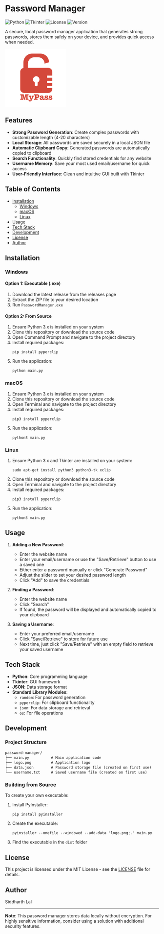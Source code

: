 # Password Manager

![Python](https://img.shields.io/badge/Python-3.x-blue.svg)
![Tkinter](https://img.shields.io/badge/GUI-Tkinter-green.svg)
![License](https://img.shields.io/badge/license-MIT-orange.svg)
![Version](https://img.shields.io/badge/version-1.0.0-brightgreen.svg)

A secure, local password manager application that generates strong passwords, stores them safely on your device, and provides quick access when needed.

![Password Manager Logo](logo.png)

## Features

- **Strong Password Generation**: Create complex passwords with customizable length (4-20 characters)
- **Local Storage**: All passwords are saved securely in a local JSON file
- **Automatic Clipboard Copy**: Generated passwords are automatically copied to clipboard
- **Search Functionality**: Quickly find stored credentials for any website
- **Username Memory**: Save your most used email/username for quick access
- **User-Friendly Interface**: Clean and intuitive GUI built with Tkinter

## Table of Contents

- [Installation](#installation)
  - [Windows](#windows)
  - [macOS](#macos)
  - [Linux](#linux)
- [Usage](#usage)
- [Tech Stack](#tech-stack)
- [Development](#development)
- [License](#license)
- [Author](#author)

## Installation

### Windows

#### Option 1: Executable (.exe)
1. Download the latest release from the releases page
2. Extract the ZIP file to your desired location
3. Run `PasswordManager.exe`

#### Option 2: From Source
1. Ensure Python 3.x is installed on your system
2. Clone this repository or download the source code
3. Open Command Prompt and navigate to the project directory
4. Install required packages:
   ```
   pip install pyperclip
   ```
5. Run the application:
   ```
   python main.py
   ```

### macOS

1. Ensure Python 3.x is installed on your system
2. Clone this repository or download the source code
3. Open Terminal and navigate to the project directory
4. Install required packages:
   ```
   pip3 install pyperclip
   ```
5. Run the application:
   ```
   python3 main.py
   ```

### Linux

1. Ensure Python 3.x and Tkinter are installed on your system:
   ```
   sudo apt-get install python3 python3-tk xclip
   ```
2. Clone this repository or download the source code
3. Open Terminal and navigate to the project directory
4. Install required packages:
   ```
   pip3 install pyperclip
   ```
5. Run the application:
   ```
   python3 main.py
   ```

## Usage

1. **Adding a New Password**:
   - Enter the website name
   - Enter your email/username or use the "Save/Retrieve" button to use a saved one
   - Either enter a password manually or click "Generate Password"
   - Adjust the slider to set your desired password length
   - Click "Add" to save the credentials

2. **Finding a Password**:
   - Enter the website name
   - Click "Search"
   - If found, the password will be displayed and automatically copied to your clipboard

3. **Saving a Username**:
   - Enter your preferred email/username 
   - Click "Save/Retrieve" to store for future use
   - Next time, just click "Save/Retrieve" with an empty field to retrieve your saved username

## Tech Stack

- **Python**: Core programming language
- **Tkinter**: GUI framework
- **JSON**: Data storage format
- **Standard Library Modules**:
  - `random`: For password generation
  - `pyperclip`: For clipboard functionality
  - `json`: For data storage and retrieval
  - `os`: For file operations

## Development

### Project Structure

```
password-manager/
├── main.py          # Main application code
├── logo.png         # Application logo
├── data.json        # Password storage file (created on first use)
└── username.txt     # Saved username file (created on first use)
```

### Building from Source

To create your own executable:

1. Install PyInstaller:
   ```
   pip install pyinstaller
   ```

2. Create the executable:
   ```
   pyinstaller --onefile --windowed --add-data "logo.png;." main.py
   ```

3. Find the executable in the `dist` folder

## License

This project is licensed under the MIT License - see the [LICENSE](LICENSE) file for details.

## Author

Siddharth Lal

---

**Note**: This password manager stores data locally without encryption. For highly sensitive information, consider using a solution with additional security features.
